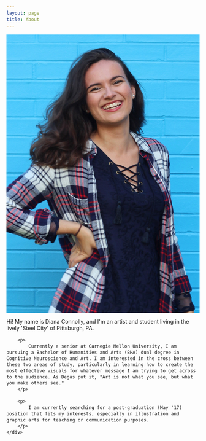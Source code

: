 ```yaml
---
layout: page
title: About
---
```


<div class="small-12 medium-4 columns">
    <img src="img/diana.jpg" style="width:100%">

    <a target="_blank" href="img/resume.pdf">
        <div class="aboutButton">Resume</div>
    </a>
    
    <a target="_blank" href="http://www.linkedin.com/pub/diana-connolly/b4/133/ba5/en">
        <div class="aboutButton">Linkedin</div>
    </a>
    
    <a target="_blank" href="mailto:dianaconnolly@cmu.edu">
        <div class="aboutButton">E-mail</div>
    </a>
</div>

<div class="small-12 medium-7 columns">
    <div class="bio">
        <p>
            Hi! My name is Diana Connolly, and I'm an artist and student living in the lively 'Steel City' of Pittsburgh, PA.
        </p>

        <p>
            Currently a senior at Carnegie Mellon University, I am pursuing a Bachelor of Humanities and Arts (BHA) dual degree in Cognitive Neuroscience and Art. I am interested in the cross between these two areas of study, particularly in learning how to create the most effective visuals for whatever message I am trying to get across to the audience. As Degas put it, "Art is not what you see, but what you make others see."
        </p>

        <p>
            I am currently searching for a post-graduation (May '17) position that fits my interests, especially in illustration and graphic arts for teaching or communication purposes.
        </p>
    </div>
</div>


